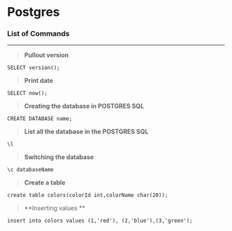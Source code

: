 
# Postgres

### List of Commands
***
>**Pullout version**
```
SELECT version();
```
>**Print date**
```
SELECT now();
```
>**Creating the database in POSTGRES SQL**
```
CREATE DATABASE name;
```
>**List all the database in the POSTGRES SQL**
```
\l
```
>**Switching the database** 
```
\c databaseName
```
>**Create a table** 
```
create table colors(colorId int,colorName char(20));
```
>**Inserting values **
```
insert into colors values (1,'red'), (2,'blue'),(3,'green');
```
